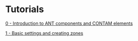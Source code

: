 # Tutorials

[0 - Introduction to ANT components and CONTAM elements](./0%20-%20Introduction%20to%20ANT%20components%20and%20CONTAM%20elements.md)

[1 - Basic settings and creating zones](./1%20-%20Basic%20settings%20and%20creating%20zones)